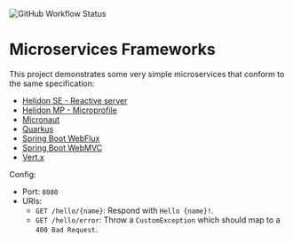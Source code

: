 ![GitHub Workflow Status](https://img.shields.io/github/workflow/status/dansiviter/microservices-frameworks/Java%20CI?style=flat-square)

# Microservices Frameworks #

This project demonstrates some very simple microservices that conform to the same specification:
* [Helidon SE - Reactive server](./helidon-se/)
* [Helidon MP - Microprofile](./helidon-mp/)
* [Micronaut](./micronaut/)
* [Quarkus](./quarkus/)
* [Spring Boot WebFlux](./spring-boot-webflux/)
* [Spring Boot WebMVC](./spring-boot-webmvc/)
* [Vert.x](./vertx)

Config:
* Port: `8080`
* URIs:
  * `GET /hello/{name}`: Respond with `Hello {name}!`.
  * `GET /hello/error`: Throw a `CustomException` which should map to a `400 Bad Request`.
